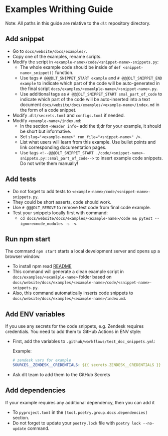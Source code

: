 # Examples Writhing Guide

Note: All paths in this guide are relative to the `dlt` repository directory.

## Add snippet

- Go to `docs/website/docs/examples/`.
- Copy one of the examples, rename scripts.
- Modify the script in `<example-name>/code/<snippet-name>-snippets.py`:
    - The whole example code should be inside of `def <snippet-name>_snippet()` function.
    - Use tags `# @@@DLT_SNIPPET_START example` and `# @@@DLT_SNIPPET_END example` to indicate which part of the code will be auto-generated in the final script `docs/examples/<examlple-name>/<snippet-name>.py`.
    - Use additional tags as `# @@@DLT_SNIPPET_START smal_part_of_code` to indicate which part of the code will be auto-inserted into a text document `docs/website/docs/examples/<example-name>/index.md` in the form of a code snippet.
- Modify .`dlt/secrets.toml` and `configs.toml` if needed.
- Modify `<example-name>/index.md`:
    - In the section `<Header info=` add the tl;dr for your example, it should be short but informative.
    - Set `slug="<example-name>" run_file="<snippet-name>" />`.
    - List what users will learn from this example. Use bullet points and link corresponding documentation pages.
    - Use tags `<!--@@@DLT_SNIPPET_START ./code/<snippet-name>-snippets.py::smal_part_of_code-->` to insert example code snippets. Do not write them manually!

## Add tests

- Do not forget to add tests to `<example-name>/code/<snippet-name>-snippets.py`.
- They could be short asserts, code should work.
- Use `# @@@DLT_REMOVE` to remove test code from final code example.
- Test your snippets locally first with command:
    - `cd docs/website/docs/examples/<example-name>/code && pytest --ignore=node_modules -s -v`.

## Run npm start

The command `npm start`  starts a local development server and opens up a browser window.

- To install npm read [README](../website/README.md)
- This command will generate a clean example script in `docs/examples/<examlple-name>` folder based on `docs/website/docs/examples/<example-name>/code/<snippet-name>-snippets.py`.
- Also, this command automatically inserts code snippets to `docs/website/docs/examples/<example-name>/index.md`.

## Add ENV variables

If you use any secrets for the code snippets, e.g. Zendesk requires credentials. You need to add them to GitHub Actions in ENV style:

- First, add the variables to `.github/workflows/test_doc_snippets.yml`:

    Example:

    ```yaml
    # zendesk vars for example
    SOURCES__ZENDESK__CREDENTIALS: ${{ secrets.ZENDESK__CREDENTIALS }}
    ```

- Ask dlt team to add them to the GitHub Secrets

## Add dependencies

If your example requires any additional dependency, then you can add it

- To  `pyproject.toml` in the `[tool.poetry.group.docs.dependencies]` section.
- Do not forget to update your `poetry.lock` file with `poetry lock --no-update` command.